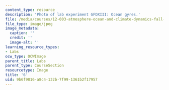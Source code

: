```yaml
---
content_type: resource
description: 'Photo of lab experiment GFDXIII: Ocean gyres.'
file: /media/courses/12-003-atmosphere-ocean-and-climate-dynamics-fall-2008/9b6f9816a8c4132b7f991361b2f17957_6.jpg
file_type: image/jpeg
image_metadata:
  caption: ''
  credit: ''
  image-alt: ''
learning_resource_types:
- Labs
ocw_type: OCWImage
parent_title: Labs
parent_type: CourseSection
resourcetype: Image
title: '6'
uid: 9b6f9816-a8c4-132b-7f99-1361b2f17957
---
```

